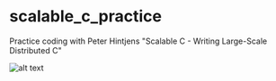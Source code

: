 # scalable_c_practice
Practice coding with Peter Hintjens "Scalable C - Writing Large-Scale Distributed C"

![alt text](http://hintjens.wdfiles.com/local--files/nav:side/scalablec.png "Scalable C cover")

